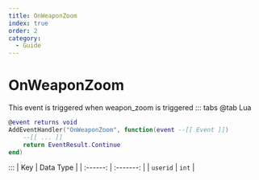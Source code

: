 ```yaml
---
title: OnWeaponZoom
index: true
order: 2
category:
  - Guide
---
```


# OnWeaponZoom
This event is triggered when weapon_zoom is triggered
::: tabs
@tab Lua
```lua
@event returns void
AddEventHandler("OnWeaponZoom", function(event --[[ Event ]])
    --[[ ... ]]
    return EventResult.Continue
end)
```

:::
|    Key   | Data Type |
| :------: | :-------: |
| `userid` |   `int`   |